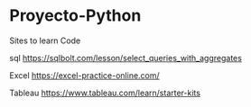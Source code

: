 # Proyecto-Python
 Sites to learn Code
 
 
 sql
 https://sqlbolt.com/lesson/select_queries_with_aggregates
 
 Excel 
 https://excel-practice-online.com/
 
 Tableau
 https://www.tableau.com/learn/starter-kits
